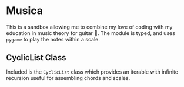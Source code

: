 # Musica

This is a sandbox allowing me to combine my love of coding with my education in music theory for guitar :guitar:. The module is typed, and uses `pygame` to play the notes within a scale.

## CyclicList Class

Included is the `CyclicList` class which provides an iterable with infinite recursion useful for assembling chords and scales. 